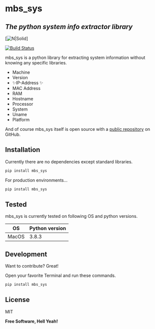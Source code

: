 # mbs_sys
## _The python system info extractor library_

[![N|Solid](https://cldup.com/dTxpPi9lDf.thumb.png)]

[![Build Status](https://travis-ci.org/joemccann/dillinger.svg?branch=master)](https://github.com/mbilalshaikh/mbs_sys)

mbs_sys is a python library for extracting system information without knowing any specific libraries.

- Machine
- Version
- ✨IP-Address ✨
- MAC Address
- RAM
- Hostname
- Processor
- System
- Uname
- Platform

And of course mbs_sys itself is open source with a [public repository](https://github.com/mbilalshaikh/mbs_sys)
 on GitHub.

## Installation

Currently there are no dependencies except standard libraries.

```sh
pip install mbs_sys
```

For production environments...

```sh
pip install mbs_sys
```

## Tested

mbs_sys is currently tested on following OS and python versions.

| OS | Python version |
| ------ | ------ |
| MacOS | 3.8.3 |

## Development

Want to contribute? Great!


Open your favorite Terminal and run these commands.

```sh
pip install mbs_sys
```


## License

MIT

**Free Software, Hell Yeah!**

[//]: # (These are reference links used in the body of this note and get stripped out when the markdown processor does its job. There is no need to format nicely because it shouldn't be seen. Thanks SO - http://stackoverflow.com/questions/4823468/store-comments-in-markdown-syntax)

   [dill]: <https://github.com/joemccann/dillinger>
   [git-repo-url]: <https://github.com/joemccann/dillinger.git>
   [john gruber]: <http://daringfireball.net>
   [df1]: <http://daringfireball.net/projects/markdown/>
   [markdown-it]: <https://github.com/markdown-it/markdown-it>
   [Ace Editor]: <http://ace.ajax.org>
   [node.js]: <http://nodejs.org>
   [Twitter Bootstrap]: <http://twitter.github.com/bootstrap/>
   [jQuery]: <http://jquery.com>
   [@tjholowaychuk]: <http://twitter.com/tjholowaychuk>
   [express]: <http://expressjs.com>
   [AngularJS]: <http://angularjs.org>
   [Gulp]: <http://gulpjs.com>

   [PlDb]: <https://github.com/joemccann/dillinger/tree/master/plugins/dropbox/README.md>
   [PlGh]: <https://github.com/joemccann/dillinger/tree/master/plugins/github/README.md>
   [PlGd]: <https://github.com/joemccann/dillinger/tree/master/plugins/googledrive/README.md>
   [PlOd]: <https://github.com/joemccann/dillinger/tree/master/plugins/onedrive/README.md>
   [PlMe]: <https://github.com/joemccann/dillinger/tree/master/plugins/medium/README.md>
   [PlGa]: <https://github.com/RahulHP/dillinger/blob/master/plugins/googleanalytics/README.md>
